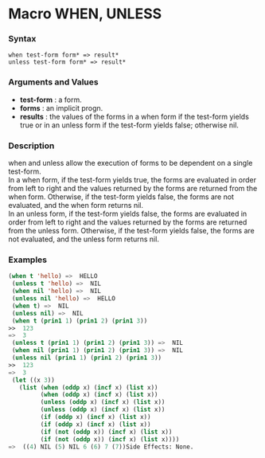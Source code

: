 <!-- Generated on 05/10/2020 by https://github.com/anto2oo/clhs-evolved -->

# Macro WHEN, UNLESS

### Syntax
`when test-form form* => result*`  
`unless test-form form* => result*`  


### Arguments and Values
- **test-form** : a form.   
- **forms** : an implicit progn.   
- **results** : the values of the forms in a when form if the test-form yields true or in an unless form if the test-form yields false; otherwise nil.   


### Description
when and unless allow the execution of forms to be dependent on a single test-form.  
In a when form, if the test-form yields true, the forms are evaluated in order from left to right and the values returned by the forms are returned from the when form. Otherwise, if the test-form yields false, the forms are not evaluated, and the when form returns nil.  
In an unless form, if the test-form yields false, the forms are evaluated in order from left to right and the values returned by the forms are returned from the unless form. Otherwise, if the test-form yields false, the forms are not evaluated, and the unless form returns nil.



### Examples
```lisp 
(when t 'hello) =>  HELLO
 (unless t 'hello) =>  NIL
 (when nil 'hello) =>  NIL
 (unless nil 'hello) =>  HELLO
 (when t) =>  NIL
 (unless nil) =>  NIL
 (when t (prin1 1) (prin1 2) (prin1 3))
>>  123
=>  3
 (unless t (prin1 1) (prin1 2) (prin1 3)) =>  NIL
 (when nil (prin1 1) (prin1 2) (prin1 3)) =>  NIL
 (unless nil (prin1 1) (prin1 2) (prin1 3))
>>  123
=>  3
 (let ((x 3))
   (list (when (oddp x) (incf x) (list x))
         (when (oddp x) (incf x) (list x))
         (unless (oddp x) (incf x) (list x))
         (unless (oddp x) (incf x) (list x))
         (if (oddp x) (incf x) (list x)) 
         (if (oddp x) (incf x) (list x)) 
         (if (not (oddp x)) (incf x) (list x)) 
         (if (not (oddp x)) (incf x) (list x))))
=>  ((4) NIL (5) NIL 6 (6) 7 (7))Side Effects: None.
```
